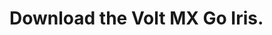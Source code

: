 # Download the Volt MX Go Iris.

<!-- 1. Go to [HCL License and Download Portal](https://hclsoftware.flexnetoperations.com/).
2. On the sign in page, enter your username and click **Next**. The **License & Download Portal** home page opens.
3. In the **Your Downloads** pane, scroll to find and then select **Iris**. The **Download Packages** page opens.
4. On the **New Versions tab**, select the HIris version that you want to download.

**OR**

1. On the **License & Download Portal** home page, go to **Downloads → Search Downloads**.
2. . On the **Download Search** page, enter `iris` in the **Search** for field, and then click **Search.** -->